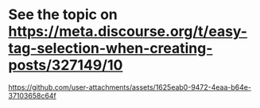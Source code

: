 # See the topic on https://meta.discourse.org/t/easy-tag-selection-when-creating-posts/327149/10

https://github.com/user-attachments/assets/1625eab0-9472-4eaa-b64e-37103658c64f

